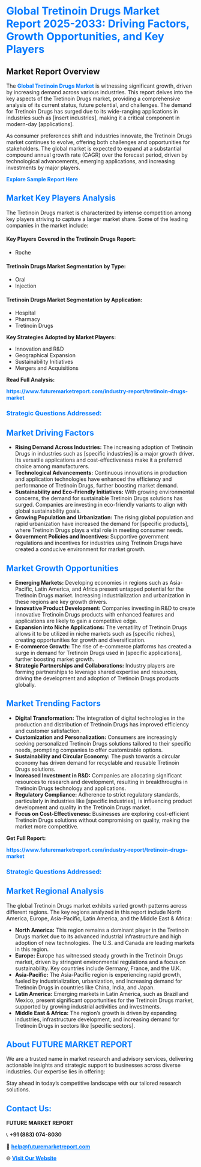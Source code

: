<h1 style="color: #007BFF;">Global Tretinoin Drugs Market Report 2025-2033: Driving Factors, Growth Opportunities, and Key Players</h1>

<section id="overview">
<h2>Market Report Overview</h2>
<p>The <a href="https://www.futuremarketreport.com/industry-report/tretinoin-drugs-market" style="color: #007BFF; text-decoration: none;"><strong>Global Tretinoin Drugs Market</strong></a> is witnessing significant growth, driven by increasing demand across various industries. This report delves into the key aspects of the Tretinoin Drugs market, providing a comprehensive analysis of its current status, future potential, and challenges. The demand for Tretinoin Drugs has surged due to its wide-ranging applications in industries such as [insert industries], making it a critical component in modern-day [applications].</p>
<p>As consumer preferences shift and industries innovate, the Tretinoin Drugs market continues to evolve, offering both challenges and opportunities for stakeholders. The global market is expected to expand at a substantial compound annual growth rate (CAGR) over the forecast period, driven by technological advancements, emerging applications, and increasing investments by major players.</p>
</section>

<section id="overview">
<p><a href="https://www.futuremarketreport.com/request-sample/reportId=122741" style="color: #007BFF; text-decoration: none;"><strong>Explore Sample Report Here</strong></a></p>
</section>

<section id="key-players">
<h2 style="color: #007BFF;">Market Key Players Analysis</h2>
<p>The Tretinoin Drugs market is characterized by intense competition among key players striving to capture a larger market share. Some of the leading companies in the market include:</p>
<h4>Key Players Covered in the Tretinoin Drugs Report:</h4>
<ul><li>Roche</li></ul>
<h4>Tretinoin Drugs Market Segmentation by Type:</h4>
<ul><li>Oral</li><li>Injection</li></ul>

<h4>Tretinoin Drugs Market Segmentation by Application:</h4>
<ul><li>Hospital</li><li>Pharmacy</li><li>Tretinoin Drugs</li></ul>
<p><strong>Key Strategies Adopted by Market Players:</strong></p>
<ul>
<li>Innovation and R&D</li>
<li>Geographical Expansion</li>
<li>Sustainability Initiatives</li>
<li>Mergers and Acquisitions</li>
</ul>
</section>

<section>
<p><strong>Read Full Analysis: </strong></p><a href="https://www.futuremarketreport.com/industry-report/tretinoin-drugs-market" style="color: #007BFF; text-decoration: none;"><strong>https://www.futuremarketreport.com/industry-report/tretinoin-drugs-market</strong></a>
<h3 style="color: #007BFF;">Strategic Questions Addressed:</h3>
</section>

<section id="driving-factors">
<h2 style="color: #007BFF;">Market Driving Factors</h2>
<ul>
<li><strong>Rising Demand Across Industries:</strong> The increasing adoption of Tretinoin Drugs in industries such as [specific industries] is a major growth driver. Its versatile applications and cost-effectiveness make it a preferred choice among manufacturers.</li>
<li><strong>Technological Advancements:</strong> Continuous innovations in production and application technologies have enhanced the efficiency and performance of Tretinoin Drugs, further boosting market demand.</li>
<li><strong>Sustainability and Eco-Friendly Initiatives:</strong> With growing environmental concerns, the demand for sustainable Tretinoin Drugs solutions has surged. Companies are investing in eco-friendly variants to align with global sustainability goals.</li>
<li><strong>Growing Population and Urbanization:</strong> The rising global population and rapid urbanization have increased the demand for [specific products], where Tretinoin Drugs plays a vital role in meeting consumer needs.</li>
<li><strong>Government Policies and Incentives:</strong> Supportive government regulations and incentives for industries using Tretinoin Drugs have created a conducive environment for market growth.</li>
</ul>
</section>

<section id="growth-opportunities">
<h2 style="color: #007BFF;">Market Growth Opportunities</h2>
<ul>
<li><strong>Emerging Markets:</strong> Developing economies in regions such as Asia-Pacific, Latin America, and Africa present untapped potential for the Tretinoin Drugs market. Increasing industrialization and urbanization in these regions are key growth drivers.</li>
<li><strong>Innovative Product Development:</strong> Companies investing in R&D to create innovative Tretinoin Drugs products with enhanced features and applications are likely to gain a competitive edge.</li>
<li><strong>Expansion into Niche Applications:</strong> The versatility of Tretinoin Drugs allows it to be utilized in niche markets such as [specific niches], creating opportunities for growth and diversification.</li>
<li><strong>E-commerce Growth:</strong> The rise of e-commerce platforms has created a surge in demand for Tretinoin Drugs used in [specific applications], further boosting market growth.</li>
<li><strong>Strategic Partnerships and Collaborations:</strong> Industry players are forming partnerships to leverage shared expertise and resources, driving the development and adoption of Tretinoin Drugs products globally.</li>
</ul>
</section>

<section id="trending-factors">
<h2 style="color: #007BFF;">Market Trending Factors</h2>
<ul>
<li><strong>Digital Transformation:</strong> The integration of digital technologies in the production and distribution of Tretinoin Drugs has improved efficiency and customer satisfaction.</li>
<li><strong>Customization and Personalization:</strong> Consumers are increasingly seeking personalized Tretinoin Drugs solutions tailored to their specific needs, prompting companies to offer customizable options.</li>
<li><strong>Sustainability and Circular Economy:</strong> The push towards a circular economy has driven demand for recyclable and reusable Tretinoin Drugs solutions.</li>
<li><strong>Increased Investment in R&D:</strong> Companies are allocating significant resources to research and development, resulting in breakthroughs in Tretinoin Drugs technology and applications.</li>
<li><strong>Regulatory Compliance:</strong> Adherence to strict regulatory standards, particularly in industries like [specific industries], is influencing product development and quality in the Tretinoin Drugs market.</li>
<li><strong>Focus on Cost-Effectiveness:</strong> Businesses are exploring cost-efficient Tretinoin Drugs solutions without compromising on quality, making the market more competitive.</li>
</ul>
</section>

<section>
<p><strong>Get Full Report: </strong></p><a href="https://www.futuremarketreport.com/industry-report/tretinoin-drugs-market" style="color: #007BFF; text-decoration: none;"><strong>https://www.futuremarketreport.com/industry-report/tretinoin-drugs-market</strong></a>
<h3 style="color: #007BFF;">Strategic Questions Addressed:</h3>
</section>


<section id="regional-analysis">
<h2 style="color: #007BFF;">Market Regional Analysis</h2>
<p>The global Tretinoin Drugs market exhibits varied growth patterns across different regions. The key regions analyzed in this report include North America, Europe, Asia-Pacific, Latin America, and the Middle East & Africa:</p>
<ul>
<li><strong>North America:</strong> This region remains a dominant player in the Tretinoin Drugs market due to its advanced industrial infrastructure and high adoption of new technologies. The U.S. and Canada are leading markets in this region.</li>
<li><strong>Europe:</strong> Europe has witnessed steady growth in the Tretinoin Drugs market, driven by stringent environmental regulations and a focus on sustainability. Key countries include Germany, France, and the U.K.</li>
<li><strong>Asia-Pacific:</strong> The Asia-Pacific region is experiencing rapid growth, fueled by industrialization, urbanization, and increasing demand for Tretinoin Drugs in countries like China, India, and Japan.</li>
<li><strong>Latin America:</strong> Emerging markets in Latin America, such as Brazil and Mexico, present significant opportunities for the Tretinoin Drugs market, supported by growing industrial activities and investments.</li>
<li><strong>Middle East & Africa:</strong> The region’s growth is driven by expanding industries, infrastructure development, and increasing demand for Tretinoin Drugs in sectors like [specific sectors].</li>
</ul>
</section>

<footer>
<h2 style="color: #007BFF;">About FUTURE MARKET REPORT</h2>
<p>We are a trusted name in market research and advisory services, delivering actionable insights and strategic support to businesses across diverse industries. Our expertise lies in offering:</p>

<p>Stay ahead in today’s competitive landscape with our tailored research solutions.</p>

<h2 style="color: #007BFF;">Contact Us:</h2>
<p><strong>FUTURE MARKET REPORT</strong></p>
<p>📞 <strong>+91 (883) 074-8030</strong></p>
<p>📧 <strong><a href="mailto:help@futuremarketreport.com" style="color: #007BFF;">help@futuremarketreport.com</a></strong></p>
<p>🌐 <strong><a href="https://www.futuremarketreport.com/" style="color: #007BFF;">Visit Our Website</a></strong></p>
</footer>